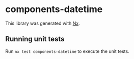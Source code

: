 # components-datetime

This library was generated with [Nx](https://nx.dev).

## Running unit tests

Run `nx test components-datetime` to execute the unit tests.
